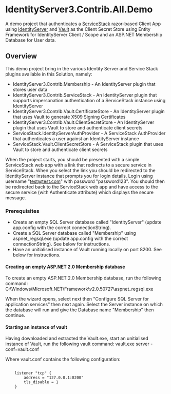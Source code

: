# IdentityServer3.Contrib.All.Demo

A demo project that authenticates a [ServiceStack](https://servicestack.net/) razor-based Client App using [IdentityServer](https://identityserver.github.io/) and [Vault](https://www.vaultproject.io/)  as the Client Secret Store
using Entity Framework for IdentityServer Client / Scope and an ASP.NET Membership Database for User data.

## Overview
This demo project bring in the various Identity Server and Service Stack plugins available in this Solution, namely:
* IdentityServer3.Contrib.Membership - An IdentityServer plugin that stores user data
* IdentityServer3.Contrib.ServiceStack - An IdentityServer plugin that supports impersonation authentication of a ServiceStack instance using IdentityServer
* IdentityServer3.Contrib.Vault.CertificateStore - An IdentityServer plugin that uses Vault to generate X509 Signing Certificates
* IdentityServer3.Contrib.Vault.ClientSecretStore - An IdentityServer plugin that uses Vault to store and authenticate client secrets
* ServiceStack.IdentityServerAuthProvider - A ServiceStack AuthProvider that authenticates a user against an IdentityServer instance
* ServiceStack.Vault.ClientSecretStore - A ServiceStack plugin that uses Vault to store and authenticate client secrets

When the project starts, you should be presented with a simple ServiceStack web app with a link that redirects to a secure service in ServiceStack. When you select the link you should be redirected to the IdentityServer instance that prompts you for login details.  Login using username "test@test.com" with password "password123".  You should then be redirected back to the ServiceStack web app and have access to the secure service (with Authenticate attribute) which displays the secure message.

### Prerequisites
* Create an empty SQL Server database called "IdentityServer" (update app.config with the correct connectionString).
* Create a SQL Server database called "Membership" using aspnet_regsql.exe (update app.config with the correct connectionString).  See below for instructions.
* Have an unitialised instance of Vault running locally on port 8200.  See below for instructions.

#### Creating an empty ASP.NET 2.0 Membership database
To create an empty ASP.NET 2.0 Membership database, run the following command:
    C:\Windows\Microsoft.NET\Framework\v2.0.50727\aspnet_regsql.exe

When the wizard opens, select next then "Configure SQL Server for application services" then next again. Select the Server instance on which the database will run and give the Database name "Membership" then continue.

#### Starting an instance of vault
Having downloaded and extracted the Vault.exe, start an unitialised instance of Vault, run the following vault command:
    vault.exe server -conf=vault.conf
        
Where vault.conf contains the following configuration:
<pre>
<code>
    listener "tcp" {
        address = "127.0.0.1:8200"
        tls_disable = 1
    }
</code>
</pre>
